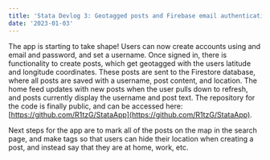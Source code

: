 ```yaml
---
title: 'Stata Devlog 3: Geotagged posts and Firebase email authentication'
date: '2023-01-03'
---
```


The app is starting to take shape! Users can now create accounts using and email and password, and set a username. Once signed in, there is functionality to create posts, which get geotagged with the users latitude and longitude coordinates. These posts are sent to the Firestore database, where all posts are saved with a username, post content, and location. The home feed updates with new posts when the user pulls down to refresh, and posts currently display the username and post text. The repository for the code is finally public, and can be accessed here: [https://github.com/R1tzG/StataApp](https://github.com/R1tzG/StataApp).

Next steps for the app are to mark all of the posts on the map in the search page, and make tags so that users can hide their location when creating a post, and instead say that they are at home, work, etc. 
